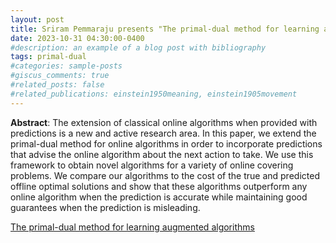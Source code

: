 ```yaml
---
layout: post
title: Sriram Pemmaraju presents "The primal-dual method for learning augmented algorithms"
date: 2023-10-31 04:30:00-0400
#description: an example of a blog post with bibliography
tags: primal-dual
#categories: sample-posts
#giscus_comments: true
#related_posts: false
#related_publications: einstein1950meaning, einstein1905movement
---
```


**Abstract**: The extension of classical online algorithms when provided with predictions is a new and active research area. In this paper, we extend the primal-dual method for online algorithms in order to incorporate predictions that advise the online algorithm about the next action to take. We use this framework to obtain novel algorithms for a variety of online covering problems. We compare our algorithms to the cost of the true and predicted offline optimal solutions and show that these algorithms outperform any online algorithm when the prediction is accurate while maintaining good guarantees when the prediction is misleading.

[The primal-dual method for learning augmented algorithms](https://arxiv.org/pdf/2010.11632.pdf)


